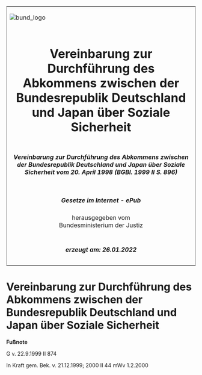 <span id="DECKBLATT.html"></span>

<table border="0" frame="border" width="100%">

<tr valign="top">

<td align="left">

![bund\_logo](BfJ_2021_Web_de_de.gif)

</td>

<td align="right">

 

</td>

</tr>

<tr align="center" valign="middle">

<td colspan="2">

# Vereinbarung zur Durchführung des Abkommens zwischen der Bundesrepublik Deutschland und Japan über Soziale Sicherheit

</td>

</tr>

<tr align="center" valign="middle">

<td colspan="2">

##### Vereinbarung zur Durchführung des Abkommens zwischen der Bundesrepublik Deutschland und Japan über Soziale Sicherheit vom 20. April 1998 (BGBl. 1999 II S. 896)

</td>

</tr>

<tr align="center" valign="middle">

<td colspan="2">

  
  

##### Gesetze im Internet - ePub  
  
herausgegeben vom  
Bundesministerium der Justiz

</td>

</tr>

<tr align="center" valign="bottom">

<td colspan="2">

  
  

##### erzeugt am: 26.01.2022

</td>

</tr>

</table>

<span id="BJNR089620999.html"></span>

# Vereinbarung zur Durchführung des Abkommens zwischen der Bundesrepublik Deutschland und Japan über Soziale Sicherheit

<div>

  
**Fußnote**

<div class="jnhtml">

<div>

<div class="jurAbsatz">

G v. 22.9.1999 II 874

</div>

<div class="jurAbsatz">

  
In Kraft gem. Bek. v. 21.12.1999; 2000 II 44 mWv 1.2.2000

</div>

</div>

</div>

</div>
